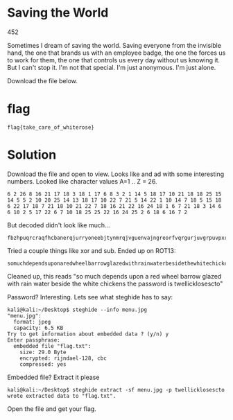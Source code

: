 # Saving the World
452

Sometimes I dream of saving the world. Saving everyone from the invisible hand, the one that brands us with an employee badge, the one the forces us to work for them, the one that controls us every day without us knowing it. But I can't stop it. I'm not that special. I'm just anonymous. I'm just alone.

Download the file below.


# flag
```shell
flag{take_care_of_whiterose}
```

# Solution
Download the file and open to view. Looks like and ad with some interesting numbers. Looked like character values A=1 .. Z = 26.
```shell
6 2 26 8 16 21 17 18 3 18 1 17 6 8 3 2 1 14 5 18 17 10 21 18 18 25 15 14 5 5 2 10 20 25 14 13 18 17 10 22 7 21 5 14 22 1 10 14 7 18 5 15 18 6 22 17 18 7 21 18 10 21 22 7 18 16 21 22 16 24 18 1 6 7 21 18 3 14 6 6 10 2 5 17 22 6 7 10 18 25 25 22 16 24 25 2 6 18 6 16 7 2
```

But decoded didn't look like much...
```shell
fbzhpuqrcraqfhcbanerqjurryoneebjtynmrqjvguenvajngreorfvqrgurjuvgrpuvpxrafgurcnffjbeqvfgjryyvpxybfrfpgb
```

Tried a couple things like xor and sub. Ended up on ROT13:
```shell
somuchdependsuponaredwheelbarrowglazedwithrainwaterbesidethewhitechickensthepasswordistwellicklosescto
```
Cleaned up, this reads "so much depends upon a red wheel barrow glazed with rain water beside the white chickens the password is twellicklosescto"

Password? Interesting. Lets see what steghide has to say:
```shell
kali@kali:~/Desktop$ steghide --info menu.jpg 
"menu.jpg":
  format: jpeg
  capacity: 6.5 KB
Try to get information about embedded data ? (y/n) y
Enter passphrase: 
  embedded file "flag.txt":
    size: 29.0 Byte
    encrypted: rijndael-128, cbc
    compressed: yes
```
Embedded file? Extract it please
```shell
kali@kali:~/Desktop$ steghide extract -sf menu.jpg -p twellicklosescto 
wrote extracted data to "flag.txt".
```

Open the file and get your flag.

